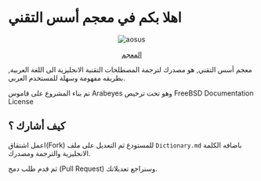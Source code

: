 # اهلا بكم في معجم أسس التقني

<div align="center">

<img src="https://aosus.org/uploads/default/original/2X/1/1c05852c1a606f81e6a8aa704d91a4573bc9c6f9.png" alt="aosus">

<p><a class="center-me md-button md-button--primary" href="dictionary/" style="margin: auto;">المعجم</a></p> 
</div>

معجم أسس التقني, هو مصدرك لترجمة المصطلحات التقنية الانجليزية الى اللغة العربية,
بطريقه مفهومة وسهلة للمستخدم العربي.

تم بناء المشروع على قاموس Arabeyes وهو تحت ترخيص FreeBSD Documentation License

## كيف أشارك ؟
اعمل اشتقاق(Fork) للمستودع ثم التعديل على ملف `Dictionary.md`
باضافه الكلمة الانجليزية والترجمة ومصدرك.

ثم قدم طلب دمج (Pull Request) وسنراجع تعديلاتك.
